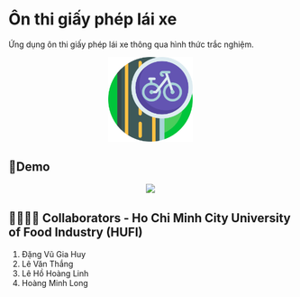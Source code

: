 # Ôn thi giấy phép lái xe
Ứng dụng ôn thi giấy phép lái xe thông qua hình thức trắc nghiệm.
<p align="center">
  <img width="150" src="https://github.com/chumeodiHERE/On-thi-gplx/blob/main/Logo.png">
</p>

## 📱Demo
<p align="center">
  <img width="250" src="https://github.com/chumeodiHERE/On-thi-gplx/blob/main/video-demo.gif">
</p>

## 👨‍👨‍👦‍👦 Collaborators - Ho Chi Minh City University of Food Industry (HUFI)
1. Đặng Vũ Gia Huy
2. Lê Văn Thắng
3. Lê Hồ Hoàng Linh
4. Hoàng  Minh  Long
